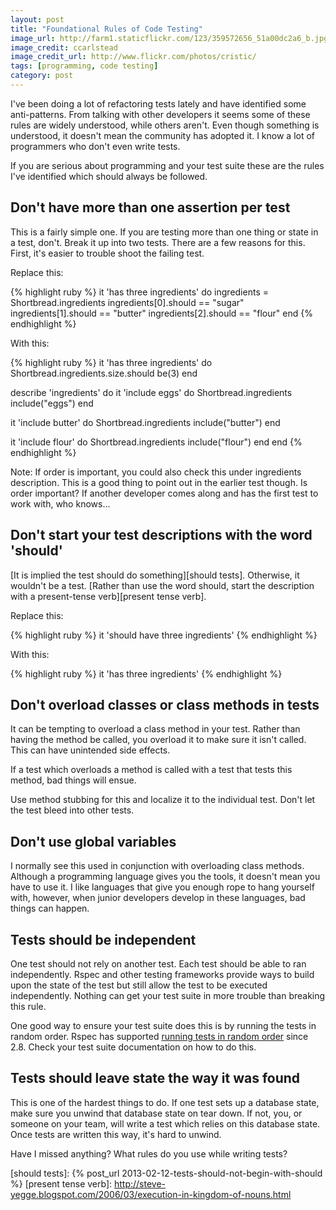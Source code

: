 ```yaml
---
layout: post
title: "Foundational Rules of Code Testing"
image_url: http://farm1.staticflickr.com/123/359572656_51a00dc2a6_b.jpg
image_credit: ccarlstead
image_credit_url: http://www.flickr.com/photos/cristic/
tags: [programming, code testing]
category: post
---
```


I've been doing a lot of refactoring tests lately and have identified some anti-patterns. From talking with other developers it seems some of these rules are widely understood, while others aren't. Even though something is understood, it doesn't mean the community has adopted it. I know a lot of programmers who don't even write tests.

If you are serious about programming and your test suite these are the rules I've identified which should always be followed.

## Don't have more than one assertion per test

This is a fairly simple one. If you are testing more than one thing or state in a test, don't. Break it up into two tests. There are a few reasons for this. First, it's easier to trouble shoot the failing test.

Replace this:

{% highlight ruby %}
it 'has three ingredients' do
  ingredients = Shortbread.ingredients
  ingredients[0].should == "sugar"
  ingredients[1].should == "butter"
  ingredients[2].should == "flour"
end
{% endhighlight %}

With this:

{% highlight ruby %}
it 'has three ingredients' do
  Shortbread.ingredients.size.should be(3)
end

describe 'ingredients' do
  it 'include eggs' do
    Shortbread.ingredients include("eggs")
  end

  it 'include butter' do
    Shortbread.ingredients include("butter")
  end

  it 'include flour' do
    Shortbread.ingredients include("flour")
  end
end
{% endhighlight %}

Note: If order is important, you could also check this under ingredients description. This is a good thing to point out in the earlier test though. Is order important? If another developer comes along and has the first test to work with, who knows...

## Don't start your test descriptions with the word 'should'

[It is implied the test should do something][should tests]. Otherwise, it wouldn't be a test. [Rather than use the word should, start the description with a present-tense verb][present tense verb].

Replace this:

{% highlight ruby %}
it 'should have three ingredients'
{% endhighlight %}

With this:

{% highlight ruby %}
it 'has three ingredients'
{% endhighlight %}

## Don't overload classes or class methods in tests

It can be tempting to overload a class method in your test. Rather than having the method be called, you overload it to make sure it isn't called. This can have unintended side effects.

If a test which overloads a method is called with a test that tests this method, bad things will ensue.

Use method stubbing for this and localize it to the individual test. Don't let the test bleed into other tests.

## Don't use global variables

I normally see this used in conjunction with overloading class methods. Although a programming language gives you the tools, it doesn't mean you have to use it. I like languages that give you enough rope to hang yourself with, however, when junior developers develop in these languages, bad things can happen.

## Tests should be independent

One test should not rely on another test. Each test should be able to ran independently. Rspec and other testing frameworks provide ways to build upon the state of the test but still allow the test to be executed independently. Nothing can get your test suite in more trouble than breaking this rule.

One good way to ensure your test suite does this is by running the tests in random order. Rspec has supported [running tests in random order][random order] since 2.8. Check your test suite documentation on how to do this.

## Tests should leave state the way it was found

This is one of the hardest things to do. If one test sets up a database state, make sure you unwind that database state on tear down. If not, you, or someone on your team, will write a test which relies on this database state. Once tests are written this way, it's hard to unwind.

Have I missed anything? What rules do you use while writing tests?

[random order]: http://blog.davidchelimsky.net/blog/2012/01/04/rspec-28-is-released/
[should tests]: {% post_url 2013-02-12-tests-should-not-begin-with-should %}
[present tense verb]: http://steve-yegge.blogspot.com/2006/03/execution-in-kingdom-of-nouns.html